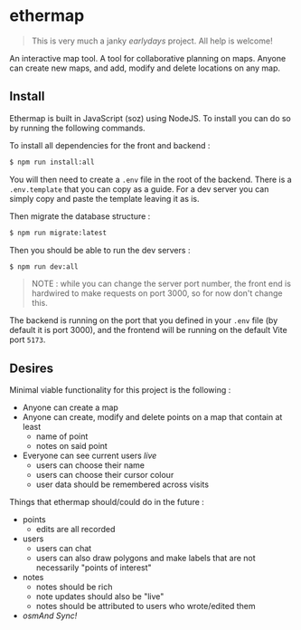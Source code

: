 # ethermap 

> This is very much a janky _earlydays_ project. All help is welcome!

An interactive map tool. A tool for collaborative planning on maps. Anyone can create new maps, and add, modify and delete locations on any map.

## Install

Ethermap is built in JavaScript (soz) using NodeJS. To install you can do so by running the following commands.

To install all dependencies for the front and backend :
```sh 
$ npm run install:all
```
You will then need to create a `.env` file in the root of the backend. There is a `.env.template` that you can copy as a guide. For a dev server you can simply copy and paste the template leaving it as is.

Then migrate the database structure :
```sh 
$ npm run migrate:latest
```

Then you should be able to run the dev servers :
```sh 
$ npm run dev:all
```

> NOTE : while you can change the server port number, the front end is hardwired to make requests on port 3000, so for now don't change this.

The backend is running on the port that you defined in your `.env` file (by default it is port 3000), and the frontend will be running on the default Vite port `5173`.

## Desires

Minimal viable functionality for this project is the following :

- Anyone can create a map
- Anyone can create, modify and delete points on a map that contain at least
    - name of point
    - notes on said point
- Everyone can see current users _live_
    - users can choose their name
    - users can choose their cursor colour
    - user data should be remembered across visits

Things that ethermap should/could do in the future :

- points
    - edits are all recorded
- users
    - users can chat
    - users can also draw polygons and make labels that are not necessarily "points of interest"
- notes
    - notes should be rich
    - note updates should also be "live"
    - notes should be attributed to users who wrote/edited them
- _osmAnd Sync!_

